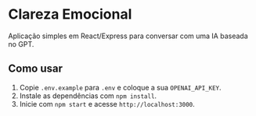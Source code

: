 # Clareza Emocional

Aplicação simples em React/Express para conversar com uma IA baseada no GPT.

## Como usar

1. Copie `.env.example` para `.env` e coloque a sua `OPENAI_API_KEY`.
2. Instale as dependências com `npm install`.
3. Inicie com `npm start` e acesse `http://localhost:3000`.
